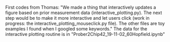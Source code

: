 
First codes from Thomas:
"We made a thing that interactively updates a figure based on prior measurement data (interactive_plotting.py). 
The next step would be to make it more interactive and let users click (work in progress: the 
interactive_plotting_mouseclick.py file). The other files are toy examples I found when I googled some keywords."
The data for the interactive plotting routine is in "Prober2Chip42_19-11-02_60Hopfield.ipynb"

